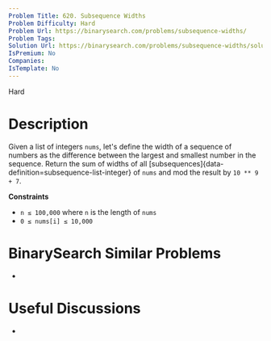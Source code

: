 ```yaml
---
Problem Title: 620. Subsequence Widths
Problem Difficulty: Hard
Problem Url: https://binarysearch.com/problems/subsequence-widths/
Problem Tags: 
Solution Url: https://binarysearch.com/problems/subsequence-widths/solutions/
IsPremium: No
Companies: 
IsTemplate: No
---
```


<span style="color: ;">Hard</span>

# Description

Given a list of integers `nums`, let's define the width of a sequence of numbers as the difference between the largest and smallest number in the sequence. Return the sum of widths of all [subsequences]{data-definition=subsequence-list-integer} of `nums` and mod the result by `10 ** 9 + 7`.


**Constraints**

- `n ≤ 100,000` where `n` is the length of `nums`
- `0 ≤ nums[i] ≤ 10,000`


# BinarySearch Similar Problems

- []()

# Useful Discussions

- []()
